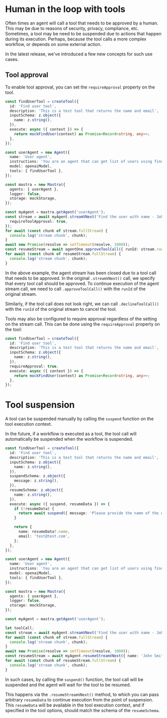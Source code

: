 # Human in the loop with tools

Often times an agent will call a tool that needs to be approved by a human. This may be due to reasons of security, privacy, compliance, etc.
Sometimes, a tool may be need to be suspended due to actions that happen during its execution. Perhaps, because the tool calls a more complex workflow, or depends on some external action.

In the latest release, we've introduced a few new concepts for such use cases.

## Tool approval

To enable tool approval, you can set the `requireApproval` property on the tool.

```typescript
const findUserTool = createTool({
  id: 'Find user tool',
  description: 'This is a test tool that returns the name and email',
  inputSchema: z.object({
    name: z.string(),
  }),
  execute: async ({ context }) => {
    return mockFindUser(context) as Promise<Record<string, any>>;
  },
});

const userAgent = new Agent({
  name: 'User agent',
  instructions: 'You are an agent that can get list of users using findUserTool.',
  model: openaiModel,
  tools: { findUserTool },
});

const mastra = new Mastra({
  agents: { userAgent },
  logger: false,
  storage: mockStorage,
});

const myAgent = mastra.getAgent('userAgent');
const stream = await myAgent.streamVNext('Find the user with name - John Smith', {
  requireToolApproval: true,
});
for await (const chunk of stream.fullStream) {
  console.log('stream chunk', chunk);
}
await new Promise(resolve => setTimeout(resolve, 1000));
const resumeStream = await agentOne.approveToolCall({ runId: stream.runId });
for await (const chunk of resumeStream.fullStream) {
  console.log('stream chunk', chunk);
}
```

In the above example, the agent stream has been closed due to a tool call that needs to be approved. In the original `.streamVNext()` call, we specify that every tool call should be approved. To continue execution of the agent stream call, we need to call `.approveToolCall()` with the `runId` of the original stream.

Similarly, if the tool call does not look right, we can call `.declineToolCall()` with the `runId` of the original stream to cancel the tool.

Tools may also be configured to require approval regardless of the setting on the stream call. This can be done using the `requireApproval` property on the tool:

```typescript
const findUserTool = createTool({
  id: 'Find user tool',
  description: 'This is a test tool that returns the name and email',
  inputSchema: z.object({
    name: z.string(),
  }),
  requireApproval: true,
  execute: async ({ context }) => {
    return mockFindUser(context) as Promise<Record<string, any>>;
  },
});
```

# Tool suspension

A tool can be suspended manually by calling the `suspend` function on the tool execution context.

In the future, if a workflow is executed as a tool, the tool call will automatically be suspended when the workflow is suspended.

```typescript
const findUserTool = createTool({
  id: 'Find user tool',
  description: 'This is a test tool that returns the name and email',
  inputSchema: z.object({
    name: z.string(),
  }),
  suspendSchema: z.object({
    message: z.string(),
  }),
  resumeSchema: z.object({
    name: z.string(),
  }),
  execute: async ({ suspend, resumeData }) => {
    if (!resumeData) {
      return await suspend({ message: 'Please provide the name of the user' });
    }

    return {
      name: resumeData?.name,
      email: 'test@test.com',
    };
  },
});

const userAgent = new Agent({
  name: 'User agent',
  instructions: 'You are an agent that can get list of users using findUserTool.',
  model: openaiModel,
  tools: { findUserTool },
});

const mastra = new Mastra({
  agents: { userAgent },
  logger: false,
  storage: mockStorage,
});

const myAgent = mastra.getAgent('userAgent');

let toolCall;
const stream = await myAgent.streamVNext('Find the user with name - John Smith');
for await (const chunk of stream.fullStream) {
  console.log('stream chunk', chunk);
}
await new Promise(resolve => setTimeout(resolve, 1000));
const resumeStream = await myAgent.resumeStreamVNext({ name: 'John Smith' }, { runId: stream.runId });
for await (const chunk of resumeStream.fullStream) {
  console.log('stream chunk', chunk);
}
```

In such cases, by calling the `suspend()` function, the tool call will be suspended and the agent will wait for the tool to be resumed.

This happens via the `.resumeStreamVNext()` method, to which you can pass arbitrary `resumeData` to continue execution from the point of suspension. This `resumeData` will be available in the tool execution context, and if specified in the tool options, should match the schema of the `resumeSchema`.
